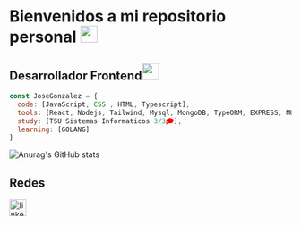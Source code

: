 <h1>Bienvenidos a mi repositorio personal  <img src="https://raw.githubusercontent.com/iampavangandhi/iampavangandhi/master/gifs/Hi.gif" width="30px"></h1>


<h2></a>Desarrollador Frontend<img src="https://media.giphy.com/media/WUlplcMpOCEmTGBtBW/giphy.gif" width="30"></h2>

````js
const JoseGonzalez = {
  code: [JavaScript, CSS , HTML, Typescript],
  tools: [React, Nodejs, Tailwind, Mysql, MongoDB, TypeORM, EXPRESS, MUI, SASS, WEB3, ETHERSJS ],
  study: [TSU Sistemas Informaticos 3/3🎓],
  learning: [GOLANG]
}
````

![Anurag's GitHub stats](https://github-readme-stats.vercel.app/api?username=Gonzlezjg&show_icons=true&theme=radical)

<h2>Redes</h2>
<a href="https://www.linkedin.com/in/jose-puerta-719b07111/"><img src="https://www.vectorlogo.zone/logos/linkedin/linkedin-icon.svg" width="30px" alt="linkedin"></a>

